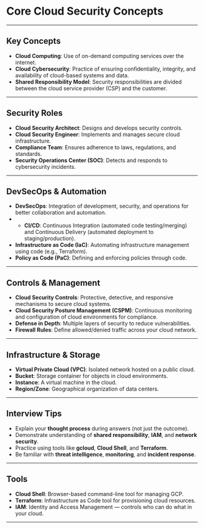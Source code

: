 # Core Cloud Security Concepts

---

## Key Concepts

- **Cloud Computing**: Use of on-demand computing services over the internet.
- **Cloud Cybersecurity**: Practice of ensuring confidentiality, integrity, and availability of cloud-based systems and data.
- **Shared Responsibility Model**: Security responsibilities are divided between the cloud service provider (CSP) and the customer.

---

## Security Roles

- **Cloud Security Architect**: Designs and develops security controls.
- **Cloud Security Engineer**: Implements and manages secure cloud infrastructure.
- **Compliance Team**: Ensures adherence to laws, regulations, and standards.
- **Security Operations Center (SOC)**: Detects and responds to cybersecurity incidents.

---

## DevSecOps & Automation

- **DevSecOps**: Integration of development, security, and operations for better collaboration and automation.
- - **CI/CD**: Continuous Integration (automated code testing/merging) and Continuous Delivery (automated deployment to staging/production).
- **Infrastructure as Code (IaC)**: Automating infrastructure management using code (e.g., Terraform).
- **Policy as Code (PaC)**: Defining and enforcing policies through code.

---

## Controls & Management

- **Cloud Security Controls**: Protective, detective, and responsive mechanisms to secure cloud systems.
- **Cloud Security Posture Management (CSPM)**: Continuous monitoring and configuration of cloud environments for compliance.
- **Defense in Depth**: Multiple layers of security to reduce vulnerabilities.
- **Firewall Rules**: Define allowed/denied traffic across your cloud network.

---

## Infrastructure & Storage

- **Virtual Private Cloud (VPC)**: Isolated network hosted on a public cloud.
- **Bucket**: Storage container for objects in cloud environments.
- **Instance**: A virtual machine in the cloud.
- **Region/Zone**: Geographical organization of data centers.

---

## Interview Tips

- Explain your **thought process** during answers (not just the outcome).
- Demonstrate understanding of **shared responsibility**, **IAM**, and **network security**.
- Practice using tools like **gcloud**, **Cloud Shell**, and **Terraform**.
- Be familiar with **threat intelligence**, **monitoring**, and **incident response**.

---

## Tools

- **Cloud Shell**: Browser-based command-line tool for managing GCP.
- **Terraform**: Infrastructure as Code tool for provisioning cloud resources.
- **IAM**: Identity and Access Management — controls who can do what in your cloud.

---


